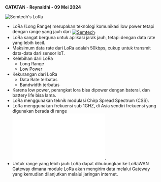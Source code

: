 **CATATAN - Reynaldhi - 09 Mei 2024**

![Semtech's LoRa](https://www.semtech.com/uploads/products/lora-semtech-logo-rgb-no-margin.png "LoRa")

- LoRa (Long Range) merupakan teknologi komunikasi low power tetapi dengan range yang jauh dari [<img src="https://www.semtech.com/uploads/images/semtech-logo.svg" height="30em" align="center" alt="Semtech" title="Semtech"/>](https://www.semtech.com/products/wireless-rf#featured-products).
- LoRa sangat berguna untuk aplikasi jarak jauh, tetapi dengan data rate yang lebih kecil.
- Maksimum data rate dari LoRa adalah 50kbps, cukup untuk transmit data-data dari sensor IoT.
- Kelebihan dari LoRa
  + Long Range
  + Low Power
- Kekurangan dari LoRa
  + Data Rate terbatas
  + Bandwidth terbatas
- Karena low power, perangkat lora bisa dipower dengan baterai, dan battery life bisa lama.
- LoRa menggunakan teknik modulasi Chirp Spread Spectrum (CSS).
- LoRa menggunakan frekuensi sub 1GHZ, di Asia sendiri frekuensi yang digunakan berada di range ![AS923 (915–928 MHz)](NOTES\Papers\RP-2-1.0.3.pdf).
- Untuk range yang lebih jauh LoRa dapat dihubungkan ke LoRaWAN Gateway dimana module LoRa akan mengirim data melalui Gateway yang kemudian dilanjutkan melalui jaringan internet.